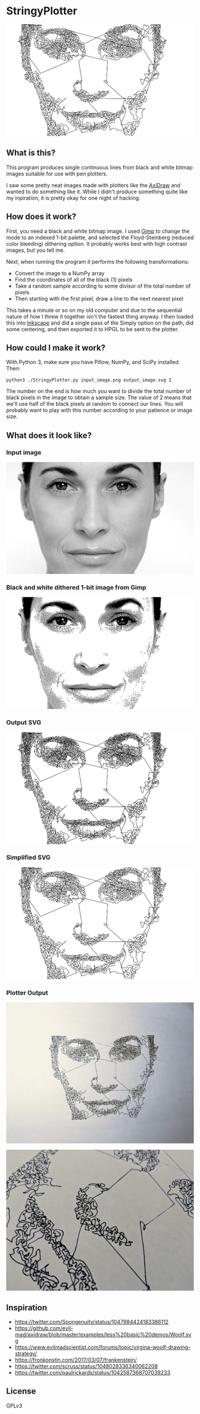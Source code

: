 # StringyPlotter

![StringyPlotter](./examples/example_output_simplified.svg)

## What is this?

This program produces single continuous lines from black and white bitmap images suitable for use with pen plotters.

I saw some pretty neat images made with plotters like the [AxiDraw](https://axidraw.com/) and wanted to do something like it. While I didn't produce something quite like my inpiration, it is pretty okay for one night of hacking. 

## How does it work?

First, you need a black and white bitmap image. I used [Gimp](https://www.gimp.org/) to change the mode to an indexed 1-bit palette, and selected the Floyd-Steinberg (reduced color bleeding) dithering option. It probably works best with high contrast images, but you tell me.

Next, when running the program it performs the following transformations:

* Convert the image to a NumPy array
* Find the coordinates of all of the black (1) pixels
* Take a random sample according to some divisor of the total number of pixels
* Then starting with the first pixel, draw a line to the next nearest pixel

This takes a minute or so on my old computer and due to the sequential nature of how I threw it together isn't the fastest thing anyway. I then loaded this into [Inkscape](https://inkscape.org/) and did a single pass of the Simply option on the path, did some centering, and then exported it to HPGL to be sent to the plotter.

## How could I make it work?

With Python 3, make sure you have Pillow, NumPy, and SciPy installed. Then:

	python3 ./StringyPlotter.py input_image.png output_image.svg 2

The number on the end is how much you want to divide the total number of black pixels in the image to obtain a sample size. The value of 2 means that we'll use half of the black pixels at random to connect our lines. You will probably want to play with this number according to your patience or image size.

## What does it look like?

### Input image

![Original Image](./examples/face_orig.png)

### Black and white dithered 1-bit image from Gimp

![Black and White Image](./examples/face_bw.jpg)

### Output SVG

![Output SVG](./examples/example_output.svg)

### Simplified SVG

![Simplified SVG](./examples/example_output_simplified.svg)

### Plotter Output

![Plotter Print Full Image](./examples/plotter_output_full.jpg)

![Plotter Print Detail Image](./examples/plotter_output_detail.jpg)

## Inspiration

* https://twitter.com/Spongenuity/status/1047984424183386112
* https://github.com/evil-mad/axidraw/blob/master/examples/less%20basic%20demos/Woolf.svg
* https://www.evilmadscientist.com/forums/topic/virgina-woolf-drawing-strategy/
* https://fronkonstin.com/2017/03/07/frankenstein/
* https://twitter.com/scruss/status/1048028336340062208
* https://twitter.com/paulrickards/status/1042587368707039233

## License

GPLv3

